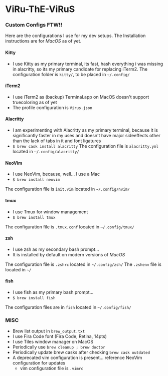 # ViRu-ThE-ViRuS
### Custom Configs FTW!!

Here are the configurations I use for my dev setups.
The Installation instructions are for *MacOS* as of yet.

#### Kitty
- I use Kitty as my primary terminal, its fast, hash
  everything i was missing in alacritty, so its my primary candidate for
  replacing iTerm2.
The configuration folder is `kitty/`, to be placed in `~/.config/`

#### iTerm2
- I use iTerm2 as (backup) Terminal.app on MacOS doesn't support truecoloring as of yet
- The profile configuration is `Virus.json`

#### Alacritty
- I am experimenting with Alacritty as my primary terminal, because it is
  significantly faster in my uses and doesn't have major sideeffects other than
  the lack of tabs in it and font ligatures
- `$ brew cask install alacritty`
The configuration file is `alacritty.yml` located in `~/.config/alacritty/`

#### NeoVim
- I use NeoVim, because, well... I use a Mac
- `$ brew install neovim`

The configuration file is `init.vim` located in `~/.config/nvim/`

#### tmux
- I use Tmux for window management
- `$ brew install tmux`

The configuration file is `.tmux.conf` located in `~/.config/tmux/`

#### zsh
- I use zsh as my secondary bash prompt...
- It is installed by default on modern versions of *MacOS*

The configuration file is `.zshrc` located in `~/.config/zsh/`
The `.zshenv` file is located in `~/`

#### fish
- I use fish as my primary bash prompt...
- `$ brew install fish`

The configuration files are in `fish` located in `~/.config/fish/`

### MISC
- Brew list output in `brew_output.txt`
- I use Fira Code font (Fira Code, Retina, 14pts)
- I use Tiles window manager on MacOS
- Periodically use `brew cleanup ; brew doctor`
- Periodically update brew casks after checking `brew cask outdated`
- A deprecated vim configuration is present... reference NeoVim configuration
    for updates
    - vim configuration file is `.vimrc`
